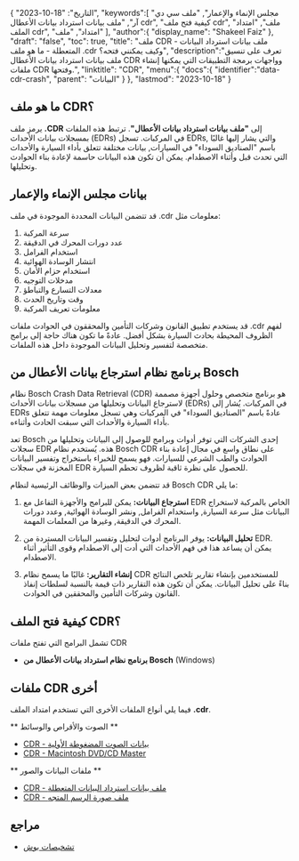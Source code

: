 {
"التاريخ": "18-10-2023",
   "keywords":[
"مجلس الإنماء والإعمار",
"ملف سي دي آر",
"ملف بيانات استرداد بيانات الأعطال cdr",
"كيفية فتح ملف cdr",
"ملف",
"امتداد الملف cdr",
"امتداد",
"ملف"
],
   "author":{
"display_name": "Shakeel Faiz"
},
"draft": "false",
"toc": true,
"title": "ملف CDR - ملف بيانات استرداد البيانات المتعطلة - ما هو ملف .cdr وكيف يمكنني فتحه؟",
   "description":"تعرف على تنسيق ملف بيانات استرداد بيانات الأعطال CDR وواجهات برمجة التطبيقات التي يمكنها إنشاء ملفات CDR وفتحها.",
"linktitle": "CDR",
   "menu":{
      "docs":{
         "identifier":"data-cdr-crash",
"parent": "البيانات"
}
},
"lastmod": "2023-10-18"
}

## ما هو ملف CDR؟

يرمز ملف **.CDR** إلى **"ملف بيانات استرداد بيانات الأعطال"**. ترتبط هذه الملفات بمسجلات بيانات الأحداث (EDRs) في المركبات. تسجل EDRs, والتي يشار إليها غالبًا باسم "الصناديق السوداء" في السيارات, بيانات مختلفة تتعلق بأداء السيارة والأحداث التي تحدث قبل وأثناء الاصطدام. يمكن أن تكون هذه البيانات حاسمة لإعادة بناء الحوادث وتحليلها.

## بيانات مجلس الإنماء والإعمار

قد تتضمن البيانات المحددة الموجودة في ملف .cdr معلومات مثل:

1. سرعة المركبة
2. عدد دورات المحرك في الدقيقة
3. استخدام الفرامل
4. انتشار الوسادة الهوائية
5. استخدام حزام الأمان
6. مدخلات التوجيه
7. معدلات التسارع والتباطؤ
8. وقت وتاريخ الحدث
9. معلومات تعريف المركبة

قد يستخدم تطبيق القانون وشركات التأمين والمحققون في الحوادث ملفات .cdr لفهم الظروف المحيطة بحادث السيارة بشكل أفضل. عادةً ما تكون هناك حاجة إلى برامج متخصصة لتفسير وتحليل البيانات الموجودة داخل هذه الملفات.

## برنامج نظام استرجاع بيانات الأعطال من Bosch

نظام Bosch Crash Data Retrieval (CDR) هو برنامج متخصص وحلول أجهزة مصممة لاسترجاع البيانات وتحليلها من مسجلات بيانات الأحداث (EDRs) في المركبات. يُشار إلى EDRs عادةً باسم "الصناديق السوداء" في المركبات وهي تسجل معلومات مهمة تتعلق بأداء السيارة والأحداث التي سبقت الحادث وأثناءه.

تعد Bosch إحدى الشركات التي توفر أدوات وبرامج للوصول إلى البيانات وتحليلها من سجلات EDR هذه. يُستخدم نظام Bosch CDR على نطاق واسع في مجال إعادة بناء الحوادث والطب الشرعي للسيارات. فهو يسمح للخبراء باستخراج وتفسير البيانات المخزنة في سجلات EDR للحصول على نظرة ثاقبة لظروف تحطم السيارة.

قد تتضمن بعض الميزات والوظائف الرئيسية لنظام Bosch CDR ما يلي:

1. **استرجاع البيانات:** يمكن للبرامج والأجهزة التفاعل مع EDR الخاص بالمركبة لاستخراج البيانات مثل سرعة السيارة, واستخدام الفرامل, ونشر الوسادة الهوائية, وعدد دورات المحرك في الدقيقة, وغيرها من المعلمات المهمة.
    



2. **تحليل البيانات:** يوفر البرنامج أدوات لتحليل وتفسير البيانات المستردة من EDR. يمكن أن يساعد هذا في فهم الأحداث التي أدت إلى الاصطدام وقوى التأثير أثناء الاصطدام.
    



3. **إنشاء التقارير:** غالبًا ما يسمح نظام CDR للمستخدمين بإنشاء تقارير تلخص النتائج بناءً على تحليل البيانات. يمكن أن تكون هذه التقارير ذات قيمة بالنسبة لسلطات إنفاذ القانون وشركات التأمين والمحققين في الحوادث.
    



## كيفية فتح الملف CDR؟

تشمل البرامج التي تفتح ملفات CDR

- **برنامج نظام استرداد بيانات الأعطال من Bosch** (Windows)

## ملفات CDR أخرى

فيما يلي أنواع الملفات الأخرى التي تستخدم امتداد الملف **.cdr**.

** الصوت والأقراص والوسائط **
- [CDR - بيانات الصوت المضغوطة الأولية](/ar/audio/cdr/)
- [CDR - Macintosh DVD/CD Master](/ar/disc-and-media/cdr/)

** ملفات البيانات والصور **
- [CDR - ملف بيانات استرداد البيانات المتعطلة](/ar/data/cdr-crash/)
- [CDR - ملف صورة الرسم المتجه](/ar/image/cdr/)

## مراجع
* [تشخيصات بوش](https://cdr.boschdiagnostics.com/cdr/)

